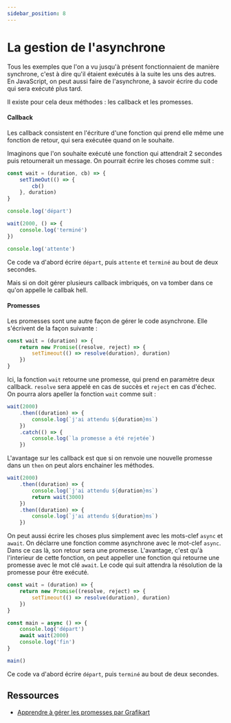 ```yaml
---
sidebar_position: 8
---
```


# La gestion de l'asynchrone

Tous les exemples que l'on a vu jusqu'à présent fonctionnaient de manière synchrone, c'est à dire qu'il étaient exécutés à la suite les uns des autres. En JavaScript, on peut aussi faire de l'asynchrone, à savoir écrire du code qui sera exécuté plus tard.

Il existe pour cela deux méthodes : les callback et les promesses. 

#### Callback

Les callback consistent en l'écriture d'une fonction qui prend elle même une fonction de retour, qui sera exécutée quand on le souhaite. 

Imaginons que l'on souhaite exécuté une fonction qui attendrait 2 secondes puis retournerait un message. On pourrait écrire les choses comme suit : 

```js
const wait = (duration, cb) => {
    setTimeOut(() => {
        cb()
    }, duration)
}

console.log('départ')

wait(2000, () => {
    console.log('terminé')
})

console.log('attente')
```

Ce code va d'abord écrire ```départ```, puis ```attente``` et ```terminé``` au bout de deux secondes.

Mais si on doit gérer plusieurs callback imbriqués, on va tomber dans ce qu'on appelle le callbak hell.

#### Promesses

Les promesses sont une autre façon de gérer le code asynchrone. Elle s'écrivent de la façon suivante :

```js
const wait = (duration) => {
    return new Promise((resolve, reject) => {
        setTimeout(() => resolve(duration), duration)
    })
}
```

Ici, la fonction ```wait``` retourne une promesse, qui prend en paramètre deux callback. ```resolve``` sera appelé en cas de succès et ```reject``` en cas d'échec. On pourra alors apeller la fonction ```wait``` comme suit : 

```js
wait(2000)
    .then((duration) => {
        console.log(`j'ai attendu ${duration}ms`)
    })
    .catch(() => {
        console.log(`la promesse a été rejetée`)
    })
```

L'avantage sur les callback est que si on renvoie une nouvelle promesse dans un ```then``` on peut alors enchainer les méthodes.

```js
wait(2000)
    .then((duration) => {
        console.log(`j'ai attendu ${duration}ms`)
        return wait(3000)
    })
    .then((duration) => {
        console.log(`j'ai attendu ${duration}ms`)
    })
```

On peut aussi écrire les choses plus simplement avec les mots-clef ```async``` et ```await```. On déclarre une fonction comme asynchrone avec le mot-clef ```async```. Dans ce cas là, son retour sera une promesse. L'avantage, c'est qu'à l'interieur de cette fonction, on peut appeller une fonction qui retourne une promesse avec le mot clé ```await```. Le code qui suit attendra la résolution de la promesse pour être exécuté.

```js
const wait = (duration) => {
    return new Promise((resolve, reject) => {
        setTimeout(() => resolve(duration), duration)
    })
}

const main = async () => {
    console.log('départ')
    await wait(2000)
    console.log('fin')
}

main()
```

Ce code va d'abord écrire ```départ```, puis ```terminé``` au bout de deux secondes.

 ## Ressources

* [Apprendre à gérer les promesses par Grafikart](https://grafikart.fr/tutoriels/javascript-promise-2067#autoplay)